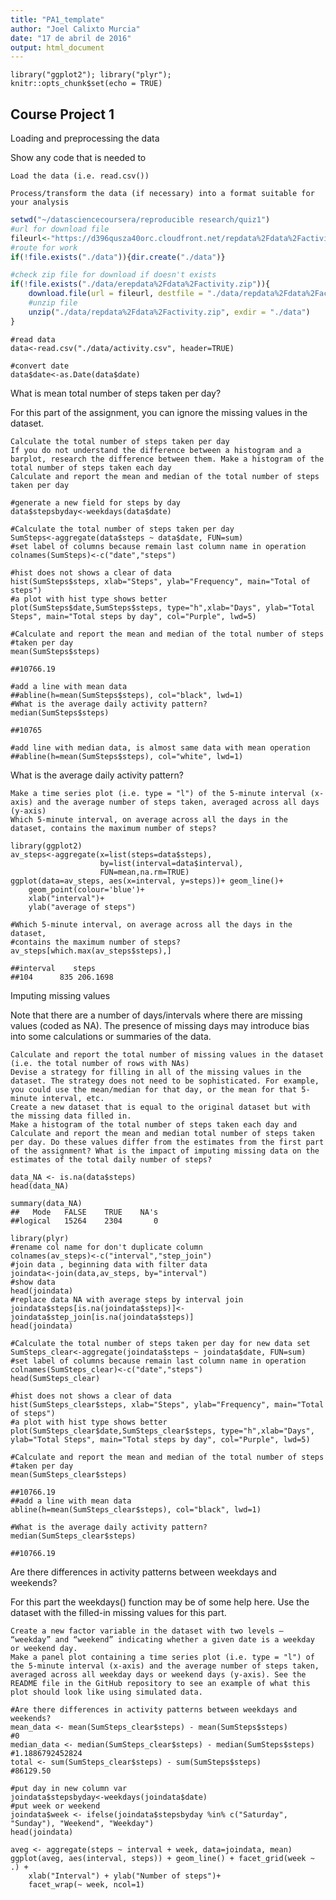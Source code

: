 ```yaml
---
title: "PA1_template"
author: "Joel Calixto Murcia"
date: "17 de abril de 2016"
output: html_document
---
```


```{r setup, include=FALSE}
library("ggplot2"); library("plyr");
knitr::opts_chunk$set(echo = TRUE)
```
## Course Project 1

Loading and preprocessing the data

Show any code that is needed to

    Load the data (i.e. read.csv())

    Process/transform the data (if necessary) into a format suitable for your analysis

```r
setwd("~/datasciencecoursera/reproducible research/quiz1")
#url for download file
fileurl<-"https://d396qusza40orc.cloudfront.net/repdata%2Fdata%2Factivity.zip"
#route for work
if(!file.exists("./data")){dir.create("./data")}

#check zip file for download if doesn't exists
if(!file.exists("./data/erepdata%2Fdata%2Factivity.zip")){
    download.file(url = fileurl, destfile = "./data/repdata%2Fdata%2Factivity.zip")
    #unzip file
    unzip("./data/repdata%2Fdata%2Factivity.zip", exdir = "./data")    
}
```
```{r}
#read data
data<-read.csv("./data/activity.csv", header=TRUE)

#convert date 
data$date<-as.Date(data$date)

```
What is mean total number of steps taken per day?

For this part of the assignment, you can ignore the missing values in the dataset.

    Calculate the total number of steps taken per day
    If you do not understand the difference between a histogram and a barplot, research the difference between them. Make a histogram of the total number of steps taken each day
    Calculate and report the mean and median of the total number of steps taken per day

```{r}
#generate a new field for steps by day
data$stepsbyday<-weekdays(data$date)

#Calculate the total number of steps taken per day
SumSteps<-aggregate(data$steps ~ data$date, FUN=sum)
#set label of columns because remain last column name in operation
colnames(SumSteps)<-c("date","steps")

#hist does not shows a clear of data
hist(SumSteps$steps, xlab="Steps", ylab="Frequency", main="Total of steps")
#a plot with hist type shows better
plot(SumSteps$date,SumSteps$steps, type="h",xlab="Days", ylab="Total Steps", main="Total steps by day", col="Purple", lwd=5)
```

```{r}
#Calculate and report the mean and median of the total number of steps 
#taken per day
mean(SumSteps$steps)
```
```
##10766.19
```
```{r}
#add a line with mean data
##abline(h=mean(SumSteps$steps), col="black", lwd=1)
#What is the average daily activity pattern?
median(SumSteps$steps)
```
```
##10765
```
```{r}
#add line with median data, is almost same data with mean operation
##abline(h=mean(SumSteps$steps), col="white", lwd=1)

```
    
What is the average daily activity pattern?

    Make a time series plot (i.e. type = "l") of the 5-minute interval (x-axis) and the average number of steps taken, averaged across all days (y-axis)
    Which 5-minute interval, on average across all the days in the dataset, contains the maximum number of steps?
    
```{r}
library(ggplot2)
av_steps<-aggregate(x=list(steps=data$steps), 
                    by=list(interval=data$interval),
                    FUN=mean,na.rm=TRUE)
ggplot(data=av_steps, aes(x=interval, y=steps))+ geom_line()+
    geom_point(colour='blue')+
    xlab("interval")+
    ylab("average of steps")
```
```{r}
#Which 5-minute interval, on average across all the days in the dataset, 
#contains the maximum number of steps?
av_steps[which.max(av_steps$steps),]  
```
```
##interval    steps
##104      835 206.1698
```

Imputing missing values

Note that there are a number of days/intervals where there are missing values (coded as NA). The presence of missing days may introduce bias into some calculations or summaries of the data.

    Calculate and report the total number of missing values in the dataset (i.e. the total number of rows with NAs)
    Devise a strategy for filling in all of the missing values in the dataset. The strategy does not need to be sophisticated. For example, you could use the mean/median for that day, or the mean for that 5-minute interval, etc.
    Create a new dataset that is equal to the original dataset but with the missing data filled in.
    Make a histogram of the total number of steps taken each day and Calculate and report the mean and median total number of steps taken per day. Do these values differ from the estimates from the first part of the assignment? What is the impact of imputing missing data on the estimates of the total daily number of steps?

```{r}
data_NA <- is.na(data$steps)
head(data_NA)
```
```
summary(data_NA)
##   Mode   FALSE    TRUE    NA's 
##logical   15264    2304       0 
```
```{r}
library(plyr)
#rename col name for don't duplicate column
colnames(av_steps)<-c("interval","step_join")
#join data , beginning data with filter data
joindata<-join(data,av_steps, by="interval")
#show data
head(joindata)
#replace data NA with average steps by interval join
joindata$steps[is.na(joindata$steps)]<- joindata$step_join[is.na(joindata$steps)]
head(joindata)

#Calculate the total number of steps taken per day for new data set
SumSteps_clear<-aggregate(joindata$steps ~ joindata$date, FUN=sum)
#set label of columns because remain last column name in operation
colnames(SumSteps_clear)<-c("date","steps")
head(SumSteps_clear)

#hist does not shows a clear of data
hist(SumSteps_clear$steps, xlab="Steps", ylab="Frequency", main="Total of steps")
#a plot with hist type shows better
plot(SumSteps_clear$date,SumSteps_clear$steps, type="h",xlab="Days", ylab="Total Steps", main="Total steps by day", col="Purple", lwd=5)
```
```{r}
#Calculate and report the mean and median of the total number of steps 
#taken per day
mean(SumSteps_clear$steps)
```
```
##10766.19
##add a line with mean data
abline(h=mean(SumSteps_clear$steps), col="black", lwd=1)
```
```{r}
#What is the average daily activity pattern?
median(SumSteps_clear$steps)
```
```
##10766.19
```
Are there differences in activity patterns between weekdays and weekends?

For this part the weekdays() function may be of some help here. Use the dataset with the filled-in missing values for this part.

    Create a new factor variable in the dataset with two levels – “weekday” and “weekend” indicating whether a given date is a weekday or weekend day.
    Make a panel plot containing a time series plot (i.e. type = "l") of the 5-minute interval (x-axis) and the average number of steps taken, averaged across all weekday days or weekend days (y-axis). See the README file in the GitHub repository to see an example of what this plot should look like using simulated data.

```{r}
#Are there differences in activity patterns between weekdays and weekends?
mean_data <- mean(SumSteps_clear$steps) - mean(SumSteps$steps)
#0
median_data <- median(SumSteps_clear$steps) - median(SumSteps$steps)
#1.1886792452824
total <- sum(SumSteps_clear$steps) - sum(SumSteps$steps)
#86129.50

#put day in new column var
joindata$stepsbyday<-weekdays(joindata$date)
#put week or weekend 
joindata$week <- ifelse(joindata$stepsbyday %in% c("Saturday", "Sunday"), "Weekend", "Weekday")
head(joindata)
```
```{r}
aveg <- aggregate(steps ~ interval + week, data=joindata, mean)
ggplot(aveg, aes(interval, steps)) + geom_line() + facet_grid(week ~ .) +
    xlab("Interval") + ylab("Number of steps")+
    facet_wrap(~ week, ncol=1)
```    
